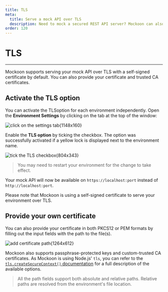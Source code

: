 ```yaml
---
title: TLS
meta:
  title: Serve a mock API over TLS
  description: Need to mock a secured REST API server? Mockoon can also do this by serving over TLS with a self-signed certificate
order: 120
---
```


# TLS

---

Mockoon supports serving your mock API over TLS with a self-signed certificate by default. You can also provide your certificate and trusted CA certificates.

## Activate the TLS option

You can activate the TLSoption for each environment independently. Open the **Environment Settings** by clicking on the tab at the top of the window:

![click on the settings tab{1148x160}](docs-img:open-environment-settings.png)

Enable the **TLS option** by ticking the checkbox. The option was successfully activated if a yellow lock is displayed next to the environment name.

![tick the TLS checkbox{804x343}](docs-img:enable-tls.png)

> You may need to restart your environment for the change to take effect.

Your mock API will now be available on `https://localhost:port` instead of `http://localhost:port`.

Please note that Mockoon is using a self-signed certificate to serve your environment over TLS.

## Provide your own certificate

You can also provide your certificate in both PKCS12 or PEM formats by filling out the input fields with the path to the file(s).

![add certificate path{1264x612}](docs-img:enable-tls-custom-certificate.png)

Mockoon also supports passphrase-protected keys and custom-trusted CA certificates. As Mockoon is using Node.js' `tls`, you can refer to the [`tls.createSecureContext()` documentation](https://nodejs.org/dist/latest-v16.x/docs/api/tls.html#tlscreatesecurecontextoptions) for a full description of the available options.

> All the path fields support both absolute and relative paths. Relative paths are resolved from the environment's file location.
